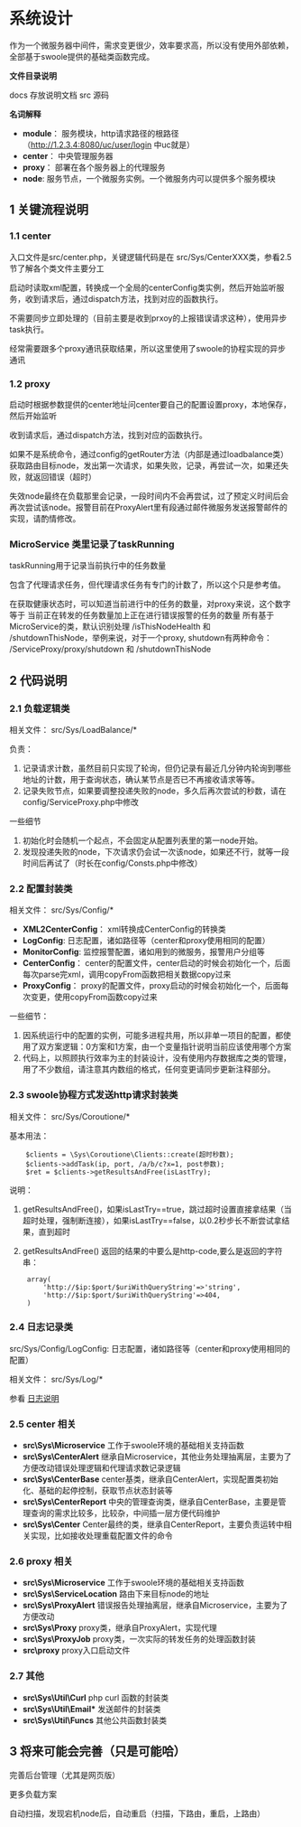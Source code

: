 # 系统设计

作为一个微服务器中间件，需求变更很少，效率要求高，所以没有使用外部依赖，全部基于swoole提供的基础类函数完成。

**文件目录说明**

docs 存放说明文档
src  源码

**名词解释**

- **module**： 服务模块，http请求路径的根路径（http://1.2.3.4:8080/uc/user/login 中uc就是）
- **center**： 中央管理服务器
- **proxy**： 部署在各个服务器上的代理服务
- **node**: 服务节点，一个微服务实例。一个微服务内可以提供多个服务模块

## 1 关键流程说明

### 1.1 center

入口文件是src/center.php，关键逻辑代码是在 src/Sys/CenterXXX类，参看2.5节了解各个类文件主要分工

启动时读取xml配置，转换成一个全局的centerConfig类实例，然后开始监听服务，收到请求后，通过dispatch方法，找到对应的函数执行。

不需要同步立即处理的（目前主要是收到prxoy的上报错误请求这种），使用异步task执行。

经常需要跟多个proxy通讯获取结果，所以这里使用了swoole的协程实现的异步通讯

### 1.2 proxy

启动时根据参数提供的center地址问center要自己的配置设置proxy，本地保存，然后开始监听

收到请求后，通过dispatch方法，找到对应的函数执行。

如果不是系统命令，通过config的getRouter方法（内部是通过loadbalance类）获取路由目标node，发出第一次请求，如果失败，记录，再尝试一次，如果还失败，就返回错误（超时）

失效node最终在负载那里会记录，一段时间内不会再尝试，过了预定义时间后会再次尝试该node。报警目前在ProxyAlert里有段通过邮件微服务发送报警邮件的实现，请酌情修改。

### MicroService 类里记录了taskRunning

taskRunning用于记录当前执行中的任务数量

包含了代理请求任务，但代理请求任务有专门的计数了，所以这个只是参考值。

在获取健康状态时，可以知道当前进行中的任务的数量，对proxy来说，这个数字等于 当前正在转发的任务数量加上正在进行错误报警的任务的数量
所有基于 MicroService的类，默认识别处理 /isThisNodeHealth 和 /shutdownThisNode，举例来说，对于一个proxy, shutdown有两种命令： /ServiceProxy/proxy/shutdown 和 /shutdownThisNode

## 2 代码说明

### 2.1 负载逻辑类

相关文件： src/Sys/LoadBalance/*

负责：

1. 记录请求计数，虽然目前只实现了轮询，但仍记录有最近几分钟内轮询到哪些地址的计数，用于查询状态，确认某节点是否已不再接收请求等等。
2. 记录失败节点，如果要调整投递失败的node，多久后再次尝试的秒数，请在config/ServiceProxy.php中修改

一些细节

1. 初始化时会随机一个起点，不会固定从配置列表里的第一node开始。
2. 发现投递失败的node，下次请求仍会试一次该node，如果还不行，就等一段时间后再试了（时长在config/Consts.php中修改）

### 2.2 配置封装类

相关文件： src/Sys/Config/*

- **XML2CenterConfig**： xml转换成CenterConfig的转换类
- **LogConfig**: 日志配置，诸如路径等（center和proxy使用相同的配置）
- **MonitorConfig**: 监控报警配置，诸如用到的微服务，报警用户分组等
- **CenterConfig**： center的配置文件，center启动的时候会初始化一个，后面每次parse完xml，调用copyFrom函数把相关数据copy过来
- **ProxyConfig**： proxy的配置文件，proxy启动的时候会初始化一个，后面每次变更，使用copyFrom函数copy过来

一些细节：

1. 因系统运行中的配置的实例，可能多进程共用，所以非单一项目的配置，都使用了双方案逻辑：0方案和1方案，由一个变量指针说明当前应该使用哪个方案
2. 代码上，以照顾执行效率为主的封装设计，没有使用内存数据库之类的管理，用了不少数组，请注意其内数组的格式，任何变更请同步更新注释部分。

### 2.3 swoole协程方式发送http请求封装类

相关文件： src/Sys/Coroutione/* 

基本用法：

		$clients = \Sys\Coroutione\Clients::create(超时秒数);
        $clients->addTask(ip, port, /a/b/c?x=1, post参数);
        $ret = $clients->getResultsAndFree(isLastTry);

说明：

1. getResultsAndFree()，如果isLastTry==true，跳过超时设置直接拿结果（当超时处理，强制断连接），如果isLastTry==false，以0.2秒步长不断尝试拿结果，直到超时
2. getResultsAndFree() 返回的结果的中要么是http-code,要么是返回的字符串：

		array(
			'http://$ip:$port/$uriWithQueryString'=>'string',
			'http://$ip:$port/$uriWithQueryString'=>404,
		)


### 2.4 日志记录类

src/Sys/Config/LogConfig: 日志配置，诸如路径等（center和proxy使用相同的配置）

相关文件： src/Sys/Log/*

参看 [日志说明](docs/Logs.md)


### 2.5 center 相关

- **src\Sys\Microservice** 工作于swoole环境的基础相关支持函数
- **src\Sys\CenterAlert**  继承自Microservice，其他业务处理抽离层，主要为了方便改动错误处理逻辑和代理请求数记录逻辑
- **src\Sys\CenterBase** center基类，继承自CenterAlert，实现配置类初始化、基础的起停控制，获取节点状态封装等
- **src\Sys\CenterReport** 中央的管理查询类，继承自CenterBase，主要是管理查询的需求比较多，比较杂，中间插一层方便代码维护
- **src\Sys\Center**  Center最终的类，继承自CenterReport，主要负责运转中相关实现，比如接收处理重载配置文件的命令

### 2.6 proxy 相关

- **src\Sys\Microservice**    工作于swoole环境的基础相关支持函数
- **src\Sys\ServiceLocation** 路由下来目标node的地址
- **src\Sys\ProxyAlert**      错误报告处理抽离层，继承自Microservice，主要为了方便改动
- **src\Sys\Proxy**           proxy类，继承自ProxyAlert，实现代理
- **src\Sys\ProxyJob**        proxy类，一次实际的转发任务的处理函数封装
- **src\proxy**  proxy入口启动文件

### 2.7 其他 

- **src\Sys\Util\Curl**  php curl 函数的封装类 
- **src\Sys\Util\Email\*** 发送邮件的封装类 
- **src\Sys\Util\Funcs** 其他公共函数封装类

## 3 将来可能会完善（只是可能哈）

完善后台管理（尤其是网页版）

更多负载方案

自动扫描，发现宕机node后，自动重启（扫描，下路由，重启，上路由）

